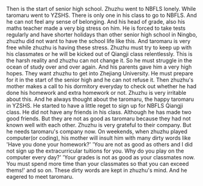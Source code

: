 Then is the start of senior high school. Zhuzhu went to NBFLS lonely. While taromaru went to YZSHS. There is only one in his class to go to NBFLS. And he can not feel any sense of belonging. And his head of grade, also his maths teacher made a very big stress on him. He is forced to take tests regularly and have shorter holidays than other senior high school in Ningbo, zhuzhu did not want to have the school life like this. And taromaru is very free while zhuzhu is having these stress. Zhuzhu must try to keep up with his classmates or he will be kicked out of Qiangji class relentlessly. This is the harsh reality and zhuzhu can not change it. So he must struggle in the ocean of study over and over again. And his parents gave him a very high hopes. They want zhuzhu to get into Zhejiang University. He must prepare for it in the start of the senior high and he can not refuse it. Then zhuzhu's mother makes a call to his dormitory everyday to check out whether he had done his homework and extra homework or not. Zhuzhu is very irritable about this. And he always thought about the taromaru, the happy taromaru in YZSHS. He started to have a little reget to sign up for NBFLS Qiangji class. He did not have any friends in his class. Although he has made two good friends. But they are not as good as taromaru because they had not known well with each other. Zhuzhu is very grateful to their company. But he needs taromaru's company now. On weekends, when zhuzhu played computer(or coding), his mother will insult him with many dirty words like 'Have you done your homework?' 'You are not as good as others and I did not sign up the extracurricular tuitions for you. Why do you play on the computer every day?' 'Your grades is not as good as your classmates now. You must spend more time than your classmates so that you can exceed thems!' and so on. These dirty words are kept in zhuzhu's mind. And he eagered to meet taromaru.

